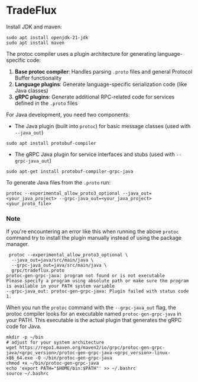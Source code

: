 # TradeFlux

Install JDK and maven:
```shell
sudo apt install openjdk-21-jdk
sudo apt install maven
```
The protoc compiler uses a plugin architecture for generating language-specific code:

1. **Base protoc compiler**: Handles parsing `.proto` files and general Protocol Buffer functionality
2. **Language plugins**: Generate language-specific serialization code (like Java classes)
3. **gRPC plugins**: Generate additional RPC-related code for services defined in the `.proto` files

For Java development, you need two components:
- The Java plugin (built into `protoc`) for basic message classes (used with `--java_out`)
```
sudo apt install protobuf-compiler
```
- The gRPC Java plugin for service interfaces and stubs (used with `--grpc-java_out`)
```
sudo apt-get install protobuf-compiler-grpc-java
```

To generate Java files from the `.proto` run:
```
protoc --experimental_allow_proto3_optional --java_out=<your_java_project> --grpc-java_out=<your_java_project> <your_proto_file>
```

### Note
If you're encountering an error like this when running the above `protoc` command try to install the plugin manually instead of using the package manager.
```
 protoc --experimental_allow_proto3_optional \
  --java_out=java/src/main/java \
  --grpc-java_out=java/src/main/java \
  grpc/tradeflux.proto
protoc-gen-grpc-java: program not found or is not executable
Please specify a program using absolute path or make sure the program is available in your PATH system variable
--grpc-java_out: protoc-gen-grpc-java: Plugin failed with status code 1.
```
When you run the `protoc` command with the `--grpc-java_out` flag, the protoc compiler looks for an executable named `protoc-gen-grpc-java` in your PATH. This executable is the actual plugin that generates the gRPC code for Java.
```shell
mkdir -p ~/bin
# adjust for your system architecture
wget https://repo1.maven.org/maven2/io/grpc/protoc-gen-grpc-java/<grpc_version>/protoc-gen-grpc-java-<grpc_version>-linux-x86_64.exe -O ~/bin/protoc-gen-grpc-java
chmod +x ~/bin/protoc-gen-grpc-java
echo 'export PATH="$HOME/bin:$PATH"' >> ~/.bashrc
source ~/.bashrc
```

```